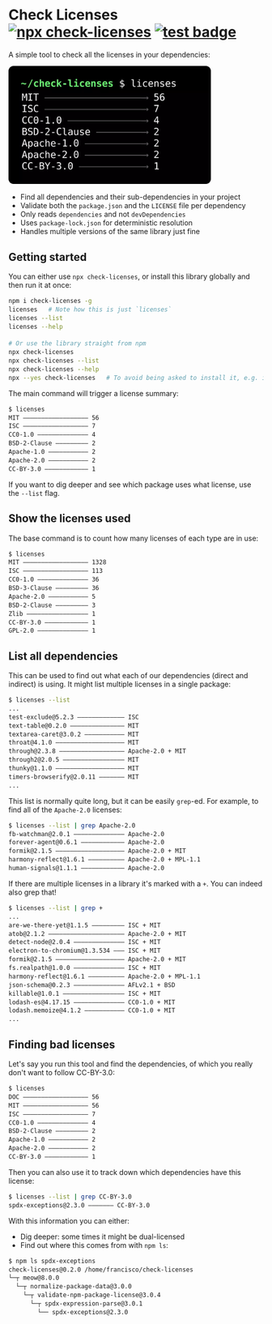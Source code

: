 # Check Licenses [![npx check-licenses](https://img.shields.io/badge/npx-check--licenses-blue.svg)](https://www.npmjs.com/package/check-licenses) [![test badge](https://github.com/franciscop/check-licenses/workflows/tests/badge.svg)](https://github.com/franciscop/check-licenses/blob/master/.github/workflows/tests.yml)

A simple tool to check all the licenses in your dependencies:

<img src="./assets/demo.webp" alt="Example command" width="400px" />

- Find all dependencies and their sub-dependencies in your project
- Validate both the `package.json` and the `LICENSE` file per dependency
- Only reads `dependencies` and not `devDependencies`
- Uses `package-lock.json` for deterministic resolution
- Handles multiple versions of the same library just fine

## Getting started

You can either use `npx check-licenses`, or install this library globally and then run it at once:

```bash
npm i check-licenses -g
licenses   # Note how this is just `licenses`
licenses --list
licenses --help

# Or use the library straight from npm
npx check-licenses
npx check-licenses --list
npx check-licenses --help
npx --yes check-licenses   # To avoid being asked to install it, e.g. in a CI
```

The main command will trigger a license summary:

```bash
$ licenses
MIT —————————————————— 56
ISC —————————————————— 7
CC0-1.0 —————————————— 4
BSD-2-Clause ————————— 2
Apache-1.0 ——————————— 2
Apache-2.0 ——————————— 2
CC-BY-3.0 ———————————— 1
```

If you want to dig deeper and see which package uses what license, use the `--list` flag.

## Show the licenses used

The base command is to count how many licenses of each type are in use:

```bash
$ licenses
MIT —————————————————— 1328
ISC —————————————————— 113
CC0-1.0 —————————————— 36
BSD-3-Clause ————————— 36
Apache-2.0 ——————————— 5
BSD-2-Clause ————————— 3
Zlib ————————————————— 1
CC-BY-3.0 ———————————— 1
GPL-2.0 —————————————— 1
```

## List all dependencies

This can be used to find out what each of our dependencies (direct and indirect) is using. It might list multiple licenses in a single package:

```bash
$ licenses --list
...
test-exclude@5.2.3 ————————————— ISC
text-table@0.2.0 ——————————————— MIT
textarea-caret@3.0.2 ——————————— MIT
throat@4.1.0 ——————————————————— MIT
through@2.3.8 —————————————————— Apache-2.0 + MIT
through2@2.0.5 ————————————————— MIT
thunky@1.1.0 ——————————————————— MIT
timers-browserify@2.0.11 ——————— MIT
...
```

This list is normally quite long, but it can be easily `grep`-ed. For example, to find all of the `Apache-2.0` licenses:

```bash
$ licenses --list | grep Apache-2.0
fb-watchman@2.0.1 —————————————— Apache-2.0
forever-agent@0.6.1 ———————————— Apache-2.0
formik@2.1.5 ——————————————————— Apache-2.0 + MIT
harmony-reflect@1.6.1 —————————— Apache-2.0 + MPL-1.1
human-signals@1.1.1 ———————————— Apache-2.0
```

If there are multiple licenses in a library it's marked with a `+`. You can indeed also grep that!

```bash
$ licenses --list | grep +
...
are-we-there-yet@1.1.5 ————————— ISC + MIT
atob@2.1.2 ————————————————————— Apache-2.0 + MIT
detect-node@2.0.4 —————————————— ISC + MIT
electron-to-chromium@1.3.534 ——— ISC + MIT
formik@2.1.5 ——————————————————— Apache-2.0 + MIT
fs.realpath@1.0.0 —————————————— ISC + MIT
harmony-reflect@1.6.1 —————————— Apache-2.0 + MPL-1.1
json-schema@0.2.3 —————————————— AFLv2.1 + BSD
killable@1.0.1 ————————————————— ISC + MIT
lodash-es@4.17.15 —————————————— CC0-1.0 + MIT
lodash.memoize@4.1.2 ——————————— CC0-1.0 + MIT
...
```

## Finding bad licenses

Let's say you run this tool and find the dependencies, of which you really don't want to follow CC-BY-3.0:

```bash
$ licenses
DOC —————————————————— 56
MIT —————————————————— 56
ISC —————————————————— 7
CC0-1.0 —————————————— 4
BSD-2-Clause ————————— 2
Apache-1.0 ——————————— 2
Apache-2.0 ——————————— 2
CC-BY-3.0 ———————————— 1
```

Then you can also use it to track down which dependencies have this license:

```bash
$ licenses --list | grep CC-BY-3.0
spdx-exceptions@2.3.0 ——————— CC-BY-3.0
```

With this information you can either:

- Dig deeper: some times it might be dual-licensed
- Find out where this comes from with `npm ls`:

```bash
$ npm ls spdx-exceptions
check-licenses@0.2.0 /home/francisco/check-licenses
└─┬ meow@8.0.0
  └─┬ normalize-package-data@3.0.0
    └─┬ validate-npm-package-license@3.0.4
      └─┬ spdx-expression-parse@3.0.1
        └── spdx-exceptions@2.3.0
```
